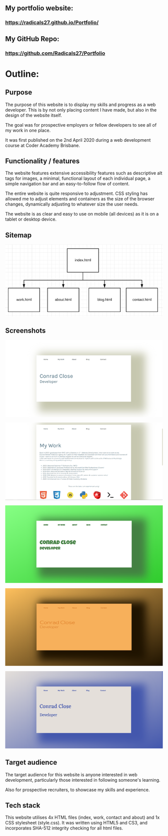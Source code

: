 ## My portfolio website:
### https://radicals27.github.io/Portfolio/

## My GitHub Repo:
### https://github.com/Radicals27/Portfolio

# Outline:

## Purpose
The purpose of this website is to display my skills and progress as a web developer. This is by not only placing content I have made, but also in the design of the website itself.

The goal was for prospective employers or fellow developers to see all of my work in one place.

It was first published on the 2nd April 2020 during a web development course at Coder Academy Brisbane.

## Functionality / features
The website features extensive accessibility features such as descriptive alt tags for images, a minimal, functional layout of each individual page, a simple navigation bar and an easy-to-follow flow of content.

The entire website is quite responsive to adjustment. CSS styling has allowed me to adjust elements and containers as the size of the browser changes, dynamically adjusting to whatever size the user needs.

The website is as clear and easy to use on mobile (all devices) as it is on a tablet or desktop device.

## Sitemap
![Flowchart](https://github.com/Radicals27/Portfolio/blob/master/img/flow.png)

## Screenshots

![Master](https://github.com/Radicals27/Portfolio/blob/master/img/index_master.png)

![Index](https://github.com/Radicals27/Portfolio/blob/master/img/work_master.png)

![Branch 1 styling](https://github.com/Radicals27/Portfolio/blob/master/img/branch1_index.png)

![Branch 2 styling](https://github.com/Radicals27/Portfolio/blob/master/img/branch2_index.png)

![Branch 3 styling](https://github.com/Radicals27/Portfolio/blob/master/img/branch3_index.png)

## Target audience
The target audience for this website is anyone interested in web development, particularly those interested in following someone's learning.  

Also for prospective recruiters, to showcase my skills and experience.

## Tech stack
This website utilises 4x HTML files (index, work, contact and about) and 1x CSS stylesheet (style.css).
It was written using HTML5 and CS3, and incorporates SHA-512 integrity checking for all html files.

